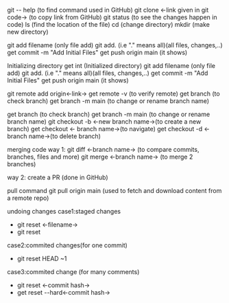 git -- help (to find command used in GitHub)
git clone <-link given in git code-> (to copy link from GitHub)
git status (to see the changes happen in code)
ls  (find the location of the file)
cd (change directory)
mkdir (make new directory)

git add filename (only file add)
git add. (i.e "." means all)(all files, changes,..)
get commit -m "Add Initial Files"
get push origin main (it shows)

Initializing directory
get int (Initialized directory)
git add filename (only file add)
git add. (i.e "." means all)(all files, changes,..)
get commit -m "Add Initial Files"
get push origin main (it shows)

git remote add origin<-link->
get remote -v (to verify remote)
get branch  (to check branch)
get branch -m main (to change or rename branch name)

get branch  (to check branch)
get branch -m main (to change or rename branch name)
git checkout -b <-new branch name->(to create a new branch)
get checkout  <- branch name->(to navigate)
get checkout -d <-branch name->(to delete  branch)

merging code
way 1:
git diff <-branch name->  (to compare commits,  branches,  files and more)
git merge <-branch name->  (to merge 2 branches)

way 2:
create a PR (done in GitHub)

pull command 
git pull origin main (used to fetch and download content from a remote repo)

undoing changes
case1:staged changes
- git reset <-filename->
- git reset

case2:commited changes(for one commit)
- git reset HEAD ~1

case3:commited change (for many comments)
- git reset <-commit hash->
- get reset --hard<-commit hash->
